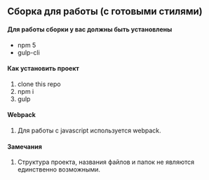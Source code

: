 ## Сборка для работы (с готовыми стилями)

#### Для работы сборки у вас должны быть установлены
* npm 5
* gulp-cli 

#### Как установить проект
1. clone this repo
2. npm i
3. gulp 

#### Webpack
1. Для работы с javascript используется webpack.

#### Замечания
1. Структура проекта, названия файлов и папок не являются единственно возможными. 
